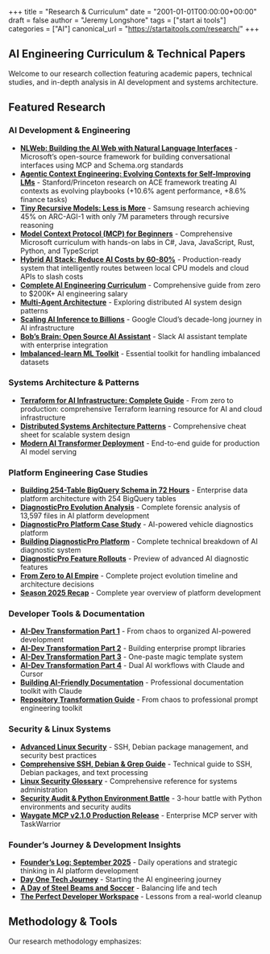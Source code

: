 +++
title = "Research & Curriculum"
date = "2001-01-01T00:00:00+00:00"
draft = false
author = "Jeremy Longshore"
tags = ["start ai tools"]
categories = ["AI"]
canonical_url = "https://startaitools.com/research/"
+++

<h2 id="ai-engineering-curriculum--technical-papers">AI Engineering Curriculum &amp; Technical Papers</h2>
<p>Welcome to our research collection featuring academic papers, technical studies, and in-depth analysis in AI development and systems architecture.</p>
<h2 id="featured-research">Featured Research</h2>
<h3 id="ai-development--engineering">AI Development &amp; Engineering</h3>
<ul>
<li><strong><a href="https://startaitools.com/research/nlweb-conversational-interfaces/">NLWeb: Building the AI Web with Natural Language Interfaces</a></strong> - Microsoft’s open-source framework for building conversational interfaces using MCP and Schema.org standards</li>
<li><strong><a href="https://arxiv.org/abs/2510.04618">Agentic Context Engineering: Evolving Contexts for Self-Improving LMs</a></strong> - Stanford/Princeton research on ACE framework treating AI contexts as evolving playbooks (+10.6% agent performance, +8.6% finance tasks)</li>
<li><strong><a href="https://startaitools.com/tiny-recursive-models/">Tiny Recursive Models: Less is More</a></strong> - Samsung research achieving 45% on ARC-AGI-1 with only 7M parameters through recursive reasoning</li>
<li><strong><a href="https://startaitools.com/mcp-for-beginners/">Model Context Protocol (MCP) for Beginners</a></strong> - Comprehensive Microsoft curriculum with hands-on labs in C#, Java, JavaScript, Rust, Python, and TypeScript</li>
<li><strong><a href="https://startaitools.com/posts/hybrid-ai-stack-reduce-costs-60-80-percent-intelligent-routing/">Hybrid AI Stack: Reduce AI Costs by 60-80%</a></strong> - Production-ready system that intelligently routes between local CPU models and cloud APIs to slash costs</li>
<li><strong><a href="https://startaitools.com/posts/startai/%C3%BC%C3%B6%C3%A4-the-complete-ai-engineering-curriculum-from-zero-to-200k-salary/">Complete AI Engineering Curriculum</a></strong> - Comprehensive guide from zero to $200K+ AI engineering salary</li>
<li><strong><a href="https://startaitools.com/posts/startai/exploring-multi-agent-architecture-brainstorming-the-best-route-forward/">Multi-Agent Architecture</a></strong> - Exploring distributed AI system design patterns</li>
<li><strong><a href="https://startaitools.com/posts/startai/scaling-ai-inference-to-billions-of-users-and-agents-google-clouds-decade-long-j/">Scaling AI Inference to Billions</a></strong> - Google Cloud’s decade-long journey in AI infrastructure</li>
<li><strong><a href="https://startaitools.com/posts/startai/bobs-brain-open-source-slack-ai-assistant-template/">Bob’s Brain: Open Source AI Assistant</a></strong> - Slack AI assistant template with enterprise integration</li>
<li><strong><a href="https://startaitools.com/posts/startai/imbalanced-learn-essential-toolkit-for-handling-imbalanced-datasets/">Imbalanced-learn ML Toolkit</a></strong> - Essential toolkit for handling imbalanced datasets</li>
</ul>
<h3 id="systems-architecture--patterns">Systems Architecture &amp; Patterns</h3>
<ul>
<li><strong><a href="https://startaitools.com/posts/terraform-complete-learning-guide-infrastructure-as-code/">Terraform for AI Infrastructure: Complete Guide</a></strong> - From zero to production: comprehensive Terraform learning resource for AI and cloud infrastructure</li>
<li><strong><a href="https://startaitools.com/posts/startai/distributed-systems-architecture-patterns-cheat-sheet/">Distributed Systems Architecture Patterns</a></strong> - Comprehensive cheat sheet for scalable system design</li>
<li><strong><a href="https://startaitools.com/posts/startai/serving-modern-ai-an-end-to-end-guide-to-deploying-transformer-models-with-fasta/">Modern AI Transformer Deployment</a></strong> - End-to-end guide for production AI model serving</li>
</ul>
<h3 id="platform-engineering-case-studies">Platform Engineering Case Studies</h3>
<ul>
<li><strong><a href="https://startaitools.com/posts/building-254-table-bigquery-schema-72-hours/">Building 254-Table BigQuery Schema in 72 Hours</a></strong> - Enterprise data platform architecture with 254 BigQuery tables</li>
<li><strong><a href="https://startaitools.com/posts/diagnosticpro-complete-evolution-analysis/">DiagnosticPro Evolution Analysis</a></strong> - Complete forensic analysis of 13,597 files in AI platform development</li>
<li><strong><a href="https://startaitools.com/posts/diagnosticpro-case-study/">DiagnosticPro Platform Case Study</a></strong> - AI-powered vehicle diagnostics platform</li>
<li><strong><a href="https://startaitools.com/posts/startai/building-diagnosticpro-ai-powered-vehicle-diagnostics-platform/">Building DiagnosticPro Platform</a></strong> - Complete technical breakdown of AI diagnostic system</li>
<li><strong><a href="https://startaitools.com/posts/startai/diagnosticpro-revolutionary-feature-rollouts-coming-this-quarter/">DiagnosticPro Feature Rollouts</a></strong> - Preview of advanced AI diagnostic features</li>
<li><strong><a href="https://startaitools.com/posts/startai/from-zero-to-ai-empire-the-complete-project-evolution-timeline/">From Zero to AI Empire</a></strong> - Complete project evolution timeline and architecture decisions</li>
<li><strong><a href="https://startaitools.com/posts/startai/season-2025-recap-the-rise-of-intent-solutions-from-rag-to-revenue/">Season 2025 Recap</a></strong> - Complete year overview of platform development</li>
</ul>
<h3 id="developer-tools--documentation">Developer Tools &amp; Documentation</h3>
<ul>
<li><strong><a href="https://startaitools.com/posts/ai-dev-transformation-part-1-the-mess/">AI-Dev Transformation Part 1</a></strong> - From chaos to organized AI-powered development</li>
<li><strong><a href="https://startaitools.com/posts/ai-dev-transformation-part-2-enterprise-library/">AI-Dev Transformation Part 2</a></strong> - Building enterprise prompt libraries</li>
<li><strong><a href="https://startaitools.com/posts/ai-dev-transformation-part-3-one-paste-magic/">AI-Dev Transformation Part 3</a></strong> - One-paste magic template system</li>
<li><strong><a href="https://startaitools.com/posts/ai-dev-transformation-part-4-dual-ai-workflows/">AI-Dev Transformation Part 4</a></strong> - Dual AI workflows with Claude and Cursor</li>
<li><strong><a href="https://startaitools.com/posts/ai-documentation-toolkit-journey/">Building AI-Friendly Documentation</a></strong> - Professional documentation toolkit with Claude</li>
<li><strong><a href="https://startaitools.com/posts/prompts-intent-solutions-repository-transformation-guide/">Repository Transformation Guide</a></strong> - From chaos to professional prompt engineering toolkit</li>
</ul>
<h3 id="security--linux-systems">Security &amp; Linux Systems</h3>
<ul>
<li><strong><a href="https://startaitools.com/posts/startai/advanced-linux-systems-security-ssh-debian-package-management-and-text-processin/">Advanced Linux Security</a></strong> - SSH, Debian package management, and security best practices</li>
<li><strong><a href="https://startaitools.com/posts/startai/comprehensive-technical-guide-to-ssh-debian-packages-and-grep/">Comprehensive SSH, Debian &amp; Grep Guide</a></strong> - Technical guide to SSH, Debian packages, and text processing</li>
<li><strong><a href="https://startaitools.com/posts/startai/linux-security-and-systems-administration-glossary/">Linux Security Glossary</a></strong> - Comprehensive reference for systems administration</li>
<li><strong><a href="https://startaitools.com/posts/security-audit-nightmare-python-environment-victory-waygate-mcp/">Security Audit &amp; Python Environment Battle</a></strong> - 3-hour battle with Python environments and security audits</li>
<li><strong><a href="https://startaitools.com/posts/waygate-mcp-v2-1-0-forensic-analysis-to-production-enterprise-server/">Waygate MCP v2.1.0 Production Release</a></strong> - Enterprise MCP server with TaskWarrior</li>
</ul>
<h3 id="founders-journey--development-insights">Founder’s Journey &amp; Development Insights</h3>
<ul>
<li><strong><a href="https://startaitools.com/posts/startai/founders-log-juggling-google-calls-scraping-bugs-and-startup-hustle/">Founder’s Log: September 2025</a></strong> - Daily operations and strategic thinking in AI platform development</li>
<li><strong><a href="https://startaitools.com/posts/startai/day-one-starting-my-tech-journey-blog/">Day One Tech Journey</a></strong> - Starting the AI engineering journey</li>
<li><strong><a href="https://startaitools.com/posts/a-day-of-steel-beams-and-soccer-2025-09-09/">A Day of Steel Beams and Soccer</a></strong> - Balancing life and tech</li>
<li><strong><a href="https://startaitools.com/posts/startai/the-perfect-developer-workspace-lessons-from-a-real-world-cleanup/">The Perfect Developer Workspace</a></strong> - Lessons from a real-world cleanup</li>
</ul>
<h2 id="methodology--tools">Methodology &amp; Tools</h2>
<p>Our research methodology emphasizes:</p>
